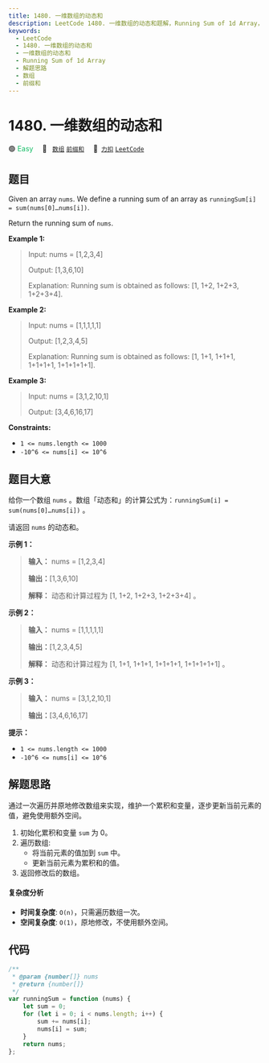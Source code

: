 ```yaml
---
title: 1480. 一维数组的动态和
description: LeetCode 1480. 一维数组的动态和题解，Running Sum of 1d Array，包含解题思路、复杂度分析以及完整的 JavaScript 代码实现。
keywords:
  - LeetCode
  - 1480. 一维数组的动态和
  - 一维数组的动态和
  - Running Sum of 1d Array
  - 解题思路
  - 数组
  - 前缀和
---
```


# 1480. 一维数组的动态和

🟢 <font color=#15bd66>Easy</font>&emsp; 🔖&ensp; [`数组`](/tag/array.md) [`前缀和`](/tag/prefix-sum.md)&emsp; 🔗&ensp;[`力扣`](https://leetcode.cn/problems/running-sum-of-1d-array) [`LeetCode`](https://leetcode.com/problems/running-sum-of-1d-array)

## 题目

Given an array `nums`. We define a running sum of an array as `runningSum[i] = sum(nums[0]…nums[i])`.

Return the running sum of `nums`.

**Example 1:**

> Input: nums = [1,2,3,4]
>
> Output: [1,3,6,10]
>
> Explanation: Running sum is obtained as follows: [1, 1+2, 1+2+3, 1+2+3+4].

**Example 2:**

> Input: nums = [1,1,1,1,1]
>
> Output: [1,2,3,4,5]
>
> Explanation: Running sum is obtained as follows: [1, 1+1, 1+1+1, 1+1+1+1, 1+1+1+1+1].

**Example 3:**

> Input: nums = [3,1,2,10,1]
>
> Output: [3,4,6,16,17]

**Constraints:**

- `1 <= nums.length <= 1000`
- `-10^6 <= nums[i] <= 10^6`

## 题目大意

给你一个数组 `nums` 。数组「动态和」的计算公式为：`runningSum[i] = sum(nums[0]…nums[i])` 。

请返回 `nums` 的动态和。

**示例 1：**

> **输入：** nums = [1,2,3,4]
>
> **输出：**[1,3,6,10]
>
> **解释：** 动态和计算过程为 [1, 1+2, 1+2+3, 1+2+3+4] 。

**示例 2：**

> **输入：** nums = [1,1,1,1,1]
>
> **输出：**[1,2,3,4,5]
>
> **解释：** 动态和计算过程为 [1, 1+1, 1+1+1, 1+1+1+1, 1+1+1+1+1] 。

**示例 3：**

> **输入：** nums = [3,1,2,10,1]
>
> **输出：**[3,4,6,16,17]

**提示：**

- `1 <= nums.length <= 1000`
- `-10^6 <= nums[i] <= 10^6`

## 解题思路

通过一次遍历并原地修改数组来实现，维护一个累积和变量，逐步更新当前元素的值，避免使用额外空间。

1. 初始化累积和变量 `sum` 为 0。
2. 遍历数组:
   - 将当前元素的值加到 `sum` 中。
   - 更新当前元素为累积和的值。
3. 返回修改后的数组。

#### 复杂度分析

- **时间复杂度**: `O(n)`，只需遍历数组一次。
- **空间复杂度**: `O(1)`，原地修改，不使用额外空间。

## 代码

```javascript
/**
 * @param {number[]} nums
 * @return {number[]}
 */
var runningSum = function (nums) {
	let sum = 0;
	for (let i = 0; i < nums.length; i++) {
		sum += nums[i];
		nums[i] = sum;
	}
	return nums;
};
```

